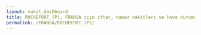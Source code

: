 ```yaml
---
layout: vakit_dashboard
title: ROCHEFORT_(P), FRANSA için iftar, namaz vakitleri ve hava durumu - ilçe/eyalet seç
permalink: /FRANSA/ROCHEFORT_(P)/
---
```


<script type="text/javascript">
  var GLOBAL_COUNTRY = 'FRANSA';
  var GLOBAL_CITY = 'ROCHEFORT_(P)';
  var GLOBAL_STATE = '';
  var lat = 72;
  var lon = 21;
</script>
